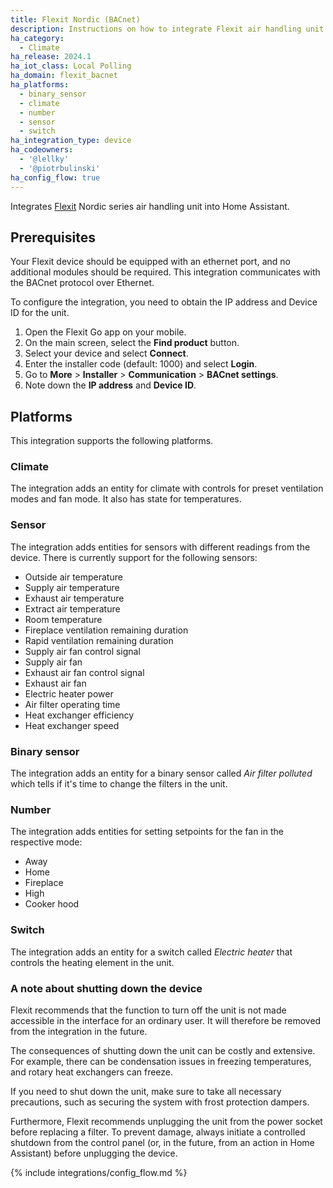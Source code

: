 ```yaml
---
title: Flexit Nordic (BACnet)
description: Instructions on how to integrate Flexit air handling unit into Home Assistant.
ha_category:
  - Climate
ha_release: 2024.1
ha_iot_class: Local Polling
ha_domain: flexit_bacnet
ha_platforms:
  - binary_sensor
  - climate
  - number
  - sensor
  - switch
ha_integration_type: device
ha_codeowners:
  - '@lellky'
  - '@piotrbulinski'
ha_config_flow: true
---
```


Integrates [Flexit](https://www.flexit.no/en/) Nordic series air handling unit into Home Assistant.

## Prerequisites

Your Flexit device should be equipped with an ethernet port, and no additional modules should be required. This integration communicates with the BACnet protocol over Ethernet.

To configure the integration, you need to obtain the IP address and Device ID for the unit.

1. Open the Flexit Go app on your mobile.
2. On the main screen, select the **Find product** button.
3. Select your device and select **Connect**.
4. Enter the installer code (default: 1000) and select **Login**.
5. Go to **More** > **Installer** > **Communication**  > **BACnet settings**.
6. Note down the **IP address** and **Device ID**.

## Platforms

This integration supports the following platforms.

### Climate

The integration adds an entity for climate with controls for preset ventilation modes and fan mode. It also has state for temperatures.

### Sensor

The integration adds entities for sensors with different readings from the device. There is currently support for the following sensors:

 - Outside air temperature
 - Supply air temperature 
 - Exhaust air temperature
 - Extract air temperature
 - Room temperature
 - Fireplace ventilation remaining duration
 - Rapid ventilation remaining duration
 - Supply air fan control signal
 - Supply air fan
 - Exhaust air fan control signal
 - Exhaust air fan
 - Electric heater power
 - Air filter operating time
 - Heat exchanger efficiency
 - Heat exchanger speed

### Binary sensor

The integration adds an entity for a binary sensor called _Air filter polluted_ which tells if it's time to change the filters in the unit.

### Number

The integration adds entities for setting setpoints for the fan in the respective mode:

 - Away
 - Home
 - Fireplace
 - High
 - Cooker hood

### Switch

The integration adds an entity for a switch called _Electric heater_ that controls the heating element in the unit.

### A note about shutting down the device
 
Flexit recommends that the function to turn off the unit is not made accessible in the interface for an ordinary user. It will therefore be removed from the integration in the future.

The consequences of shutting down the unit can be costly and extensive. For example, there can be condensation issues in freezing temperatures, and rotary heat exchangers can freeze.

If you need to shut down the unit, make sure to take all necessary precautions, such as securing the system with frost protection dampers.

Furthermore, Flexit recommends unplugging the unit from the power socket before replacing a filter. To prevent damage, always initiate a controlled shutdown from the control panel (or, in the future, from an action in Home Assistant) before unplugging the device.

{% include integrations/config_flow.md %}
